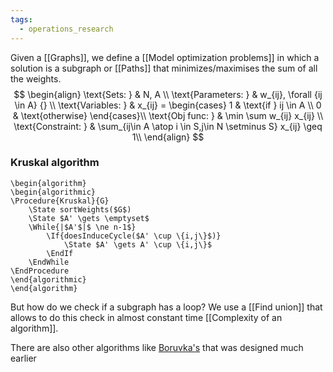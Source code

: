 ```yaml
---
tags:
  - operations_research
---
```

Given a [[Graphs]], we define a [[Model optimization problems]] in which a solution is a subgraph or [[Paths]] that minimizes/maximises the sum of all the weights.
$$
\begin{align}
\text{Sets: } &  N, A \\
\text{Parameters: } &  w_{ij}, \forall {ij \in A}  {}  \\
\text{Variables: } & x_{ij} = \begin{cases}
1  & \text{if } ij \in A \\
0  &  \text{otherwise}
\end{cases}\\
\text{Obj func: } &  \min \sum w_{ij} x_{ij} \\
\text{Constraint: } &  \sum_{ij\in A \atop i \in S,j\in N \setminus S}  x_{ij} \geq 1\\
\end{align}
$$
### Kruskal algorithm

```pseudo
\begin{algorithm}
\begin{algorithmic}
\Procedure{Kruskal}{G}
	\State sortWeights($G$)
	\State $A' \gets \emptyset$
	\While{|$A'$|$ \ne n-1$}
		\If{doesInduceCycle($A' \cup \{i,j\}$)}
			\State $A' \gets A' \cup \{i,j\}$
		\EndIf
	\EndWhile
\EndProcedure
\end{algorithmic}
\end{algorithm}
```
But how do we check if a subgraph has a loop? We use a [[Find union]] that allows to do this check in almost constant time [[Complexity of an algorithm]].

There are also other algorithms like [Boruvka's](https://en.wikipedia.org/wiki/Bor%C5%AFvka%27s_algorithm) that was designed much earlier
